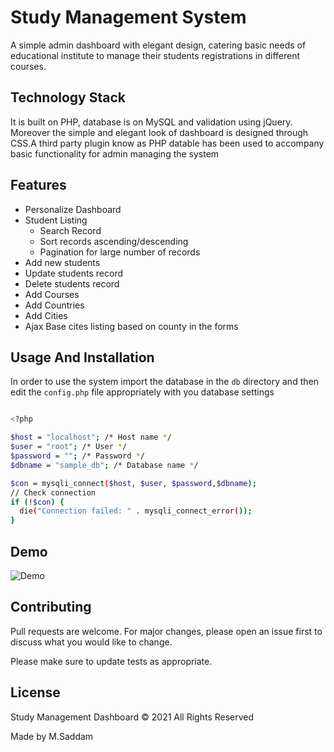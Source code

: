 # Study Management System

A simple admin dashboard with elegant design, catering basic needs of  educational institute to manage their students registrations in different courses.

## Technology Stack
It is built on  PHP, database is on MySQL and validation using jQuery. Moreover the simple and elegant look of dashboard is designed through CSS.A third party plugin know as PHP datable has been used to accompany basic functionality for admin managing the system

## Features
* Personalize Dashboard
* Student Listing
  - Search Record
  - Sort records ascending/descending
  - Pagination for large number of records
* Add new students
* Update students record
* Delete students record
* Add Courses
* Add Countries
* Add Cities
* Ajax Base cites listing based on county in the forms




## Usage And Installation
In order to use the system import the database in the `db` directory and then edit the `config.php` file appropriately with you database settings

```bash

<?php

$host = "localhost"; /* Host name */
$user = "root"; /* User */
$password = ""; /* Password */
$dbname = "sample_db"; /* Database name */

$con = mysqli_connect($host, $user, $password,$dbname);
// Check connection
if (!$con) {
  die("Connection failed: " . mysqli_connect_error());
}


```
## Demo
![Demo](https://raw.githubusercontent.com/MSaddamKamal/study-management-system/main/screenshot/study_demo-min.gif)

## Contributing
Pull requests are welcome. For major changes, please open an issue first to discuss what you would like to change.

Please make sure to update tests as appropriate.

## License
Study Management Dashboard © 2021 All Rights Reserved

Made by M.Saddam
